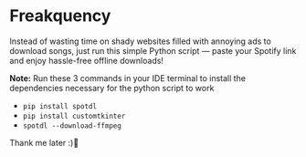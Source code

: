 # Freakquency
Instead of wasting time on shady websites filled with annoying ads to download songs, just run this simple Python script — paste your Spotify link and enjoy hassle-free offline downloads!

**Note:** Run these 3 commands in your IDE terminal to install the dependencies necessary for the python script to work
- `pip install spotdl`
- `pip install customtkinter`
- `spotdl --download-ffmpeg`
  
Thank me later :)🩷

